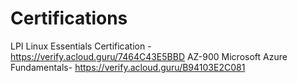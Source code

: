 # Certifications

  LPI Linux Essentials Certification - https://verify.acloud.guru/7464C43E5BBD
  AZ-900 Microsoft Azure Fundamentals- https://verify.acloud.guru/B94103E2C081
